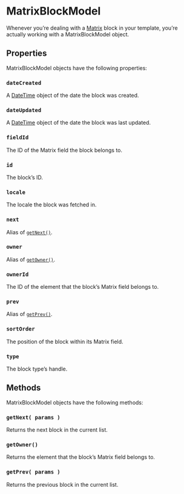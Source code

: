 # MatrixBlockModel

Whenever you’re dealing with a [Matrix](../matrix-fields.md) block in your template, you’re actually working with a MatrixBlockModel object.

## Properties

MatrixBlockModel objects have the following properties:

### `dateCreated`

A [DateTime](datetime.md) object of the date the block was created.

### `dateUpdated`

A [DateTime](datetime.md) object of the date the block was last updated.

### `fieldId`

The ID of the Matrix field the block belongs to.

### `id`

The block’s ID.

### `locale`

The locale the block was fetched in.

### `next`

Alias of [`getNext()`](#getNext).

### `owner`

Alias of [`getOwner()`](#getOwner).

### `ownerId`

The ID of the element that the block’s Matrix field belongs to.

### `prev`

Alias of [`getPrev()`](#getPrev).

### `sortOrder`

The position of the block within its Matrix field.

### `type`

The block type’s handle.


## Methods

MatrixBlockModel objects have the following methods:

### `getNext( params )`

Returns the next block in the current list.

### `getOwner()`

Returns the element that the block’s Matrix field belongs to.

### `getPrev( params )`

Returns the previous block in the current list.
